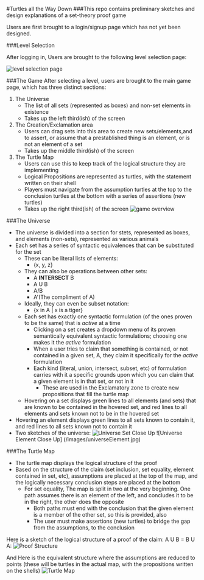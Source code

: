 #Turtles all the Way Down
###This repo contains preliminary sketches and design explanations of a set-theory proof game

Users are first brought to a login/signup page which has not yet been designed.

###Level Selection

After logging in, Users are brought to the following level selection page:

![level selection page](/images/levelSelect.jpg)


###The Game
After selecting a level, users are brought to the main game page, which has three distinct sections:

1. The Universe
	* The list of all sets (represented as boxes) and non-set elements in existence
	* Takes up the left third(ish) of the screen
2. The Creation/Exclamation area
	* Users can drag sets into this area to create new sets/elements,and to assert, or assume that a prestablished thing is an element, or is not an element of a set
	* Takes up the middle third(ish) of the screen
3. The Turtle Map
	* Users can use this to keep track of the logical structure they are implementing
	* Logical Propositions are represented as turtles, with the statement written on their shell
	* Players must navigate from the assumption turtles at the top to the conclusion turtles at the bottom with a series of assertions (new turtles)
	* Takes up the right third(ish) of the screen
![game overview](/images/gameOverview.jpg)

###The Universe
* The universe is divided into a section for stets, represented as boxes, and elements (non-sets), represented as various animals
* Each set has a series of syntactic equivalences that can be substituted for the set
	* These can be literal lists of elements:
		* {x, y, z}
	* They can also be operations between other sets:
		* A **INTERSECT** B
		* A U B
		* A/B
		* A'(The compliment of A)
	* Ideally, they can even be subset notation:
		* {x in A | x is a tiger}
	* Each set has exactly one syntactic formulation (of the ones proven to be the same) that is *active* at a time
		* Clicking on a set creates a dropdown menu of its proven semantically equivalent syntactic formulations; choosing one makes it the *active* formulation
		* When a user tries to claim that something is contained, or not contained in a given set, A, they claim it specifically for the *active* formulation
		* Each kind (literal, union, intersect, subset, etc) of formulation carries with it a specific grounds upon which you can claim that a given element is in that set, or not in it
			* These are used in the Exclamatory zone to create new propositions that fill the turtle map
	* Hovering on a set displays green lines to all elements (and sets) that are known to be contained in the hovered set, and red lines to all elements and sets known not to be in the hovered set
* Hovering an element displays green lines to all sets known to contain it, and red lines to all sets known not to contain it
* Two sketches of the universe:
![Universe Set Close Up](/images/universeSet.jpg)
![Universe Element Close Up] (/images/universeElement.jpg)

###The Turtle Map
* The turtle map displays the logical structure of the proof
* Based on the structure of the claim (set inclusion, set equality, element contained in set, etc), assumptions are placed at the top of the map, and the logically necessary conclusion steps are placed at the bottom
	* For set equality, The map is split in two at the very beginning. One path assumes there is an element of the left, and concludes it to be in the right, the other does the opposite
		* Both paths must end with the conclusion that the given element is a member of the other set, so this is provided, also
		* The user must make assertions (new turtles) to bridge the gap from the assumptions, to the conclusion

Here is a sketch of the logical structure of a proof of the claim: A U B = B U A:
![Proof Structure](/images/proofStructure.jpg)

And Here is the equivalent structure where the assumptions are reduced to points (these will be turtles in the actual map, with the propositions written on the shells)
![Turtle Map](/images/turtleMap.jpg)
